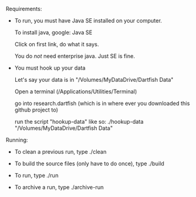 Requirements:

* To run, you must have Java SE installed on your computer.

	To install java, google:
	Java SE

	Click on first link, do what it says.

	You do *not* need enterprise java. Just SE is fine.


* You must hook up your data

	Let's say your data is in "/Volumes/MyDataDrive/Dartfish Data"

	Open a terminal (/Applications/Utilities/Terminal)

	go into research.dartfish (which is in where ever you downloaded this github project to)

	run the script "hookup-data" like so:
	./hookup-data "/Volumes/MyDataDrive/Dartfish Data"


Running:


* To clean a previous run, type
	./clean

* To build the source files (only have to do once), type
	./build

* To run, type
	./run

* To archive a run, type
	./archive-run
